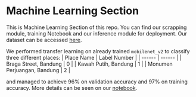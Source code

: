 # Machine Learning Section
This is Machine Learning Section of this repo. You can find our scrapping module, training Notebook and our inference module for deployment. Our dataset can be accessed [here](https://drive.google.com/).

We performed transfer learning on already trained `mobilenet_v2` to classify three different places: 
| Place Name | Label Number |
| ------ | ------ |
| Braga Street, Bandung  | 0  | 
| Kawah Putih, Bandung  | 1  | 
| Monumen Perjuangan, Bandung  | 2 | 

and managed to achieve 96% on validation accuracy and 97% on training accuracy. More details can be seen on our [notebook](https://github.com/perfect-less/KemanaKita/blob/main/ml/projekBangkit.ipynb).